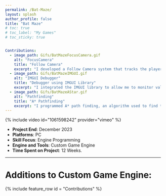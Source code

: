 ```yaml
---
permalink: /Bat-Maze/
layout: splash
author_profile: false
title: "Bat Maze"
# toc: true
# toc_label: "My Games"
# toc_sticky: true


Contributions:
  - image_path: Gifs/BatMazeFocusCamera.gif
    alt: "FocusCamera"
    title: "Follow Camera"
    excerpt: "I developed a Follow Camera system that tracks the player as they move around the level. I also added support to track multiple subjects at once, keeping all subjects constantly in view on screen."
  - image_path: Gifs/BatMazeIMGUI.gif
    alt: "IMGUI Debugger"
    title: "Debugger using IMGUI Library"
    excerpt: "I integrated the IMGUI library to allow me to monitor values at runtime (when the game is playing). This helps the user tremendously with debugging while creating their game."
  - image_path: Gifs/BatMazeAStar.gif
    alt: "Pathfinding"
    title: "A* Pathfinding"
    excerpt: "I programmed A* path finding, an algorithm used to find the shortest route to a destination, and applied it to the bat's movement code to constantly and efficiently chase the player."
---
```

{% include video id="1061598242" provider="vimeo" %}

- **Project End**: December 2023
- **Platforms**: PC
- **Skill Focus**: Engine Programming 
- **Engine and Tools**: Custom Game Engine
- **Time Spent on Project**: 12 Weeks.

---

# Additions to Custom Game Engine:

{% include feature_row id = "Contributions" %}

